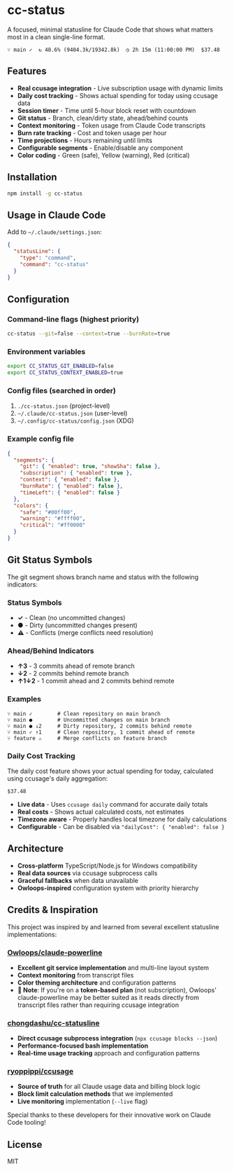 # cc-status

A focused, minimal statusline for Claude Code that shows what matters most in a clean single-line format.

```
⑂ main ✓  ↻ 48.6% (9404.3k/19342.8k)  ◷ 2h 15m (11:00:00 PM)  $37.48
```

## Features

- **Real ccusage integration** - Live subscription usage with dynamic limits  
- **Daily cost tracking** - Shows actual spending for today using ccusage data
- **Session timer** - Time until 5-hour block reset with countdown
- **Git status** - Branch, clean/dirty state, ahead/behind counts
- **Context monitoring** - Token usage from Claude Code transcripts  
- **Burn rate tracking** - Cost and token usage per hour
- **Time projections** - Hours remaining until limits
- **Configurable segments** - Enable/disable any component
- **Color coding** - Green (safe), Yellow (warning), Red (critical)

## Installation

```bash
npm install -g cc-status
```

## Usage in Claude Code

Add to `~/.claude/settings.json`:

```json
{
  "statusLine": {
    "type": "command",
    "command": "cc-status"
  }
}
```

## Configuration

### Command-line flags (highest priority)
```bash
cc-status --git=false --context=true --burnRate=true
```

### Environment variables
```bash
export CC_STATUS_GIT_ENABLED=false
export CC_STATUS_CONTEXT_ENABLED=true
```

### Config files (searched in order)
1. `./cc-status.json` (project-level)
2. `~/.claude/cc-status.json` (user-level)
3. `~/.config/cc-status/config.json` (XDG)

### Example config file
```json
{
  "segments": {
    "git": { "enabled": true, "showSha": false },
    "subscription": { "enabled": true },
    "context": { "enabled": false },
    "burnRate": { "enabled": false },
    "timeLeft": { "enabled": false }
  },
  "colors": {
    "safe": "#00ff00",
    "warning": "#ffff00",
    "critical": "#ff0000"
  }
}
```

## Git Status Symbols

The git segment shows branch name and status with the following indicators:

### Status Symbols
- **✓** - Clean (no uncommitted changes)
- **●** - Dirty (uncommitted changes present)
- **⚠** - Conflicts (merge conflicts need resolution)

### Ahead/Behind Indicators
- **↑3** - 3 commits ahead of remote branch
- **↓2** - 2 commits behind remote branch  
- **↑1↓2** - 1 commit ahead and 2 commits behind remote

### Examples
```
⑂ main ✓        # Clean repository on main branch
⑂ main ●        # Uncommitted changes on main branch
⑂ main ● ↓2     # Dirty repository, 2 commits behind remote
⑂ main ✓ ↑1     # Clean repository, 1 commit ahead of remote
⑂ feature ⚠     # Merge conflicts on feature branch
```

### Daily Cost Tracking

The daily cost feature shows your actual spending for today, calculated using ccusage's daily aggregation:

```
$37.48
```

- **Live data** - Uses `ccusage daily` command for accurate daily totals
- **Real costs** - Shows actual calculated costs, not estimates  
- **Timezone aware** - Properly handles local timezone for daily calculations
- **Configurable** - Can be disabled via `"dailyCost": { "enabled": false }`

## Architecture

- **Cross-platform** TypeScript/Node.js for Windows compatibility
- **Real data sources** via ccusage subprocess calls
- **Graceful fallbacks** when data unavailable
- **Owloops-inspired** configuration system with priority hierarchy

## Credits & Inspiration

This project was inspired by and learned from several excellent statusline implementations:

### [Owloops/claude-powerline](https://github.com/Owloops/claude-powerline)
- **Excellent git service implementation** and multi-line layout system
- **Context monitoring** from transcript files  
- **Color theming architecture** and configuration patterns
- **📝 Note**: If you're on a **token-based plan** (not subscription), Owloops' claude-powerline may be better suited as it reads directly from transcript files rather than requiring ccusage integration

### [chongdashu/cc-statusline](https://github.com/chongdashu/cc-statusline)  
- **Direct ccusage subprocess integration** (`npx ccusage blocks --json`)
- **Performance-focused bash implementation**
- **Real-time usage tracking** approach and configuration patterns

### [ryoppippi/ccusage](https://github.com/ryoppippi/ccusage)
- **Source of truth** for all Claude usage data and billing block logic
- **Block limit calculation methods** that we implemented
- **Live monitoring** implementation (`--live` flag)

Special thanks to these developers for their innovative work on Claude Code tooling!

## License

MIT